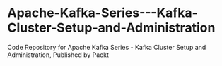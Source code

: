 # Apache-Kafka-Series---Kafka-Cluster-Setup-and-Administration
Code Repository for Apache Kafka Series - Kafka Cluster Setup and Administration, Published by Packt
